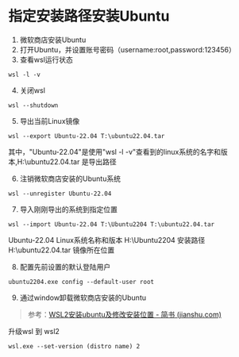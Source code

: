 # 指定安装路径安装Ubuntu

1. 微软商店安装Ubuntu
2. 打开Ubuntu，并设置账号密码（username:root,password:123456）
3. 查看wsl运行状态

```shell
wsl -l -v
```

4. 关闭wsl

```shell
wsl --shutdown
```

5. 导出当前Linux镜像

```shell
wsl --export Ubuntu-22.04 T:\ubuntu22.04.tar 
```

其中，"Ubuntu-22.04"是使用"wsl -l -v"查看到的linux系统的名字和版本,H:\ubuntu22.04.tar 是导出路径

6. 注销微软商店安装的Ubuntu系统

```shell
wsl --unregister Ubuntu-22.04
```

7. 导入刚刚导出的系统到指定位置

```shell
wsl --import Ubuntu-22.04 T:\Ubuntu2204 T:\ubuntu22.04.tar 
```

Ubuntu-22.04 Linux系统名称和版本
H:\Ubuntu2204 安装路径
H:\ubuntu22.04.tar 镜像所在位置

8. 配置先前设置的默认登陆用户

```shell
ubuntu2204.exe config --default-user root
```

9. 通过window卸载微软商店安装的Ubuntu

> 参考：[WSL2安装ubuntu及修改安装位置 - 简书 (jianshu.com)](https://www.jianshu.com/p/6f3195bad5f1)



升级wsl 到 wsl2

```shell
wsl.exe --set-version (distro name) 2
```

